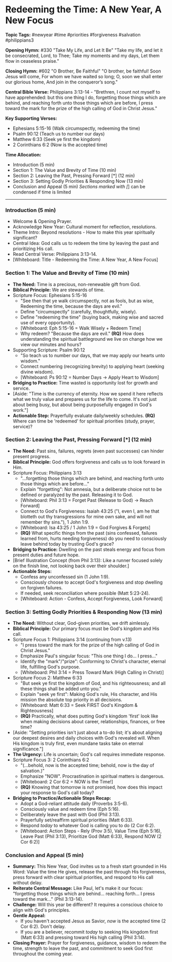 # Redeeming the Time: A New Year, A New Focus

**Topic Tags:** #newyear #time #priorities #forgiveness #salvation #philippians3

**Opening Hymn:** #330 "Take My Life, and Let It Be"
"Take my life, and let it be consecrated, Lord, to Thee; Take my moments and my days, Let them flow in ceaseless praise."

**Closing Hymn:** #602 "O Brother, Be Faithful"
"O brother, be faithful! Soon Jesus will come, For whom we have waited so long; O, soon we shall enter our glorious home, And join in the conqueror’s song."

**Central Bible Verse:** Philippians 3:13-14 - "Brethren, I count not myself to have apprehended: but this one thing I do, forgetting those things which are behind, and reaching forth unto those things which are before, I press toward the mark for the prize of the high calling of God in Christ Jesus."

**Key Supporting Verses:**
*   Ephesians 5:15-16 (Walk circumspectly, redeeming the time)
*   Psalm 90:12 (Teach us to number our days)
*   Matthew 6:33 (Seek ye first the kingdom)
*   2 Corinthians 6:2 (Now is the accepted time)

**Time Allocation:**
- Introduction (5 min)
- Section 1: The Value and Brevity of Time (10 min)
- Section 2: Leaving the Past, Pressing Forward [*] (12 min)
- Section 3: Setting Godly Priorities & Responding Now (13 min)
- Conclusion and Appeal (5 min)
*Sections marked with [*] can be condensed if time is limited

---

### Introduction (5 min)
- Welcome & Opening Prayer.
- Acknowledge New Year: Cultural moment for reflection, resolutions.
- Theme Intro: Beyond resolutions - How to make this year spiritually significant?
- Central Idea: God calls us to redeem the time by leaving the past and prioritizing His call.
- Read Central Verse: Philippians 3:13-14.
- [Whiteboard: Title - Redeeming the Time: A New Year, A New Focus]

### Section 1: The Value and Brevity of Time (10 min)
- **The Need:** Time is a precious, non-renewable gift from God.
- **Biblical Principle:** We are stewards of time.
- Scripture Focus: Ephesians 5:15-16
    - "See then that ye walk circumspectly, not as fools, but as wise, Redeeming the time, because the days are evil."
    - Define "circumspectly" (carefully, thoughtfully, wisely).
    - Define "redeeming the time" (buying back, making wise and sacred use of every opportunity).
    - [Whiteboard: Eph 5:15-16 = Walk Wisely + Redeem Time]
    - Why redeem? "Because the days are evil." **(RQ)** How does understanding the spiritual battleground we live on change how we view our minutes and hours?
- Supporting Scripture: Psalm 90:12
    - "So teach us to number our days, that we may apply our hearts unto wisdom."
    - Connect numbering (recognizing brevity) to applying heart (seeking divine wisdom).
    - [Whiteboard: Ps 90:12 = Number Days -> Apply Heart to Wisdom]
- **Bridging to Practice:** Time wasted is opportunity lost for growth and service.
- [Aside: "Time is the currency of eternity. How we spend it here reflects what we truly value and prepares us for the life to come. It's not just about being busy, but about being purposefully engaged in God's work."]
- **Actionable Step:** Prayerfully evaluate daily/weekly schedules. **(RQ)** Where can time be 'redeemed' for spiritual priorities (study, prayer, service)?

### Section 2: Leaving the Past, Pressing Forward [*] (12 min)
- **The Need:** Past sins, failures, regrets (even past successes) can hinder present progress.
- **Biblical Principle:** God offers forgiveness and calls us to look forward in Him.
- Scripture Focus: Philippians 3:13
    - "...forgetting those things which are behind, and reaching forth unto those things which are before..."
    - Explain "forgetting": Not amnesia, but a deliberate choice not to be defined or paralyzed by the past. Releasing it to God.
    - [Whiteboard: Phil 3:13 = Forget Past (Release to God) -> Reach Forward]
    - Connect to God's Forgiveness: Isaiah 43:25 ("I, even I, am he that blotteth out thy transgressions for mine own sake, and will not remember thy sins."), 1 John 1:9.
    - [Whiteboard: Isa 43:25 / 1 John 1:9 = God Forgives & Forgets]
    - **(RQ)** What specific things from the past (sins confessed, failures learned from, hurts needing forgiveness) do you need to consciously leave behind today by trusting God's grace?
- **Bridging to Practice:** Dwelling on the past steals energy and focus from present duties and future hope.
- [Brief Illustration Concept (from Phil 3:13): Like a runner focused solely on the finish line, not looking back over their shoulder.]
- **Actionable Steps:**
    - Confess any unconfessed sin (1 John 1:9).
    - Consciously choose to accept God's forgiveness and stop dwelling on forgiven failures.
    - If needed, seek reconciliation where possible (Matt 5:23-24).
    - [Whiteboard: Action - Confess, Accept Forgiveness, Look Forward]

### Section 3: Setting Godly Priorities & Responding Now (13 min)
- **The Need:** Without clear, God-given priorities, we drift aimlessly.
- **Biblical Principle:** Our primary focus must be God's kingdom and His call.
- Scripture Focus 1: Philippians 3:14 (continuing from v.13)
    - "I press toward the mark for the prize of the high calling of God in Christ Jesus."
    - Emphasize Paul's singular focus: "This one thing I do... I press..."
    - Identify the "mark"/"prize": Conforming to Christ's character, eternal life, fulfilling God's purpose.
    - [Whiteboard: Phil 3:14 = Press Toward Mark (High Calling in Christ)]
- Scripture Focus 2: Matthew 6:33
    - "But seek ye first the kingdom of God, and his righteousness; and all these things shall be added unto you."
    - Explain "seek ye first": Making God's rule, His character, and His mission the absolute top priority in all decisions.
    - [Whiteboard: Matt 6:33 = Seek FIRST God's Kingdom & Righteousness]
    - **(RQ)** Practically, what does putting God's kingdom 'first' look like when making decisions about career, relationships, finances, or free time?
- [Aside: "Setting priorities isn't just about a to-do list; it's about aligning our deepest desires and daily choices with God's revealed will. When His kingdom is truly first, even mundane tasks take on eternal significance."]
- **The Urgency:** Life is uncertain; God's call requires immediate response.
- Scripture Focus 3: 2 Corinthians 6:2
    - "(...behold, now is the accepted time; behold, now is the day of salvation.)"
    - Emphasize "NOW". Procrastination in spiritual matters is dangerous.
    - [Whiteboard: 2 Cor 6:2 = NOW is the Time!]
    - **(RQ)** Knowing that tomorrow is not promised, how does this impact your response to God's call today?
- **Bridging to Practice/Actionable Steps Recap:**
    - Adopt a God-reliant attitude daily (Proverbs 3:5-6).
    - Consciously value and redeem time (Eph 5:16).
    - Deliberately leave the past with God (Phil 3:13).
    - Prayerfully set/reaffirm spiritual priorities (Matt 6:33).
    - Respond *today* to whatever God is calling you to do (2 Cor 6:2).
    - [Whiteboard: Action Steps - Rely (Prov 3:5), Value Time (Eph 5:16), Leave Past (Phil 3:13), Prioritize God (Matt 6:33), Respond NOW (2 Cor 6:2)]

### Conclusion and Appeal (5 min)
- **Summary:** This New Year, God invites us to a fresh start grounded in His Word: Value the time He gives, release the past through His forgiveness, press forward with clear spiritual priorities, and respond to His call without delay.
- **Reiterate Central Message:** Like Paul, let's make it our focus: "forgetting those things which are behind... reaching forth... I press toward the mark..." (Phil 3:13-14).
- **Challenge:** Will this year be different? It requires a conscious choice to align with God's principles.
- **Gentle Appeal:**
    - If you haven't accepted Jesus as Savior, *now* is the accepted time (2 Cor 6:2). Don't delay.
    - If you are a believer, recommit *today* to seeking His kingdom first (Matt 6:33) and pressing toward His high calling (Phil 3:14).
- **Closing Prayer:** Prayer for forgiveness, guidance, wisdom to redeem the time, strength to leave the past, and commitment to seek God first throughout the coming year.